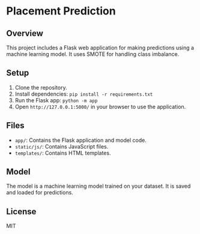 # Placement Prediction

## Overview
This project includes a Flask web application for making predictions using a machine learning model. It uses SMOTE for handling class imbalance.

## Setup
1. Clone the repository.
2. Install dependencies: `pip install -r requirements.txt`
3. Run the Flask app: `python -m app`
4. Open `http://127.0.0.1:5000/` in your browser to use the application.

## Files
- `app/`: Contains the Flask application and model code.
- `static/js/`: Contains JavaScript files.
- `templates/`: Contains HTML templates.

## Model
The model is a machine learning model trained on your dataset. It is saved and loaded for predictions.

## License
MIT
